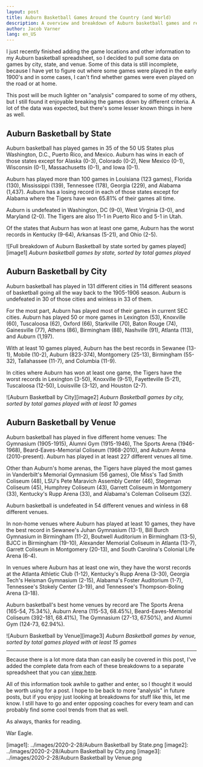 ```yaml
---
layout: post
title: Auburn Basketball Games Around the Country (and World)
description: A overview and breakdown of Auburn basketball games and results by state, city, and venue. Auburn basketball has been around for over 100 years and over the course of that time, they've played in several different locations.
author: Jacob Varner
lang: en_US
---
```


I just recently finished adding the game locations and other information to my Auburn basketball spreadsheet, so I decided to pull some data on games by city, state, and venue. Some of this data is still incomplete, because I have yet to figure out where some games were played in the early 1900's and in some cases, I can't find whether games were even played on the road or at home.

This post will be much lighter on "analysis" compared to some of my others, but I still found it enjoyable breaking the games down by different criteria. A lot of the data was expected, but there's some lesser known things in here as well.

## Auburn Basketball by State

Auburn basketball has played games in 35 of the 50 US States plus Washington, D.C., Puerto Rico, and Mexico. Auburn has wins in each of those states except for Alaska (0-3), Colorado (0-2), New Mexico (0-1), Wisconsin (0-1), Massachusetts (0-1), and Iowa (0-1).

Auburn has played more than 100 games in Louisiana (123 games), Florida (130), Mississippi (139), Tennessee (178), Georgia (229), and Alabama (1,437). Auburn has a losing record in each of those states except for Alabama where the Tigers have won 65.81% of their games all time.

Auburn is undefeated in Washington, DC (9-0), West Virginia (3-0), and Maryland (2-0). The Tigers are also 11-1 in Puerto Rico and 5-1 in Utah.

Of the states that Auburn has won at least one game, Auburn has the worst records in Kentucky (9-64), Arkansas (5-21), and Ohio (2-5).

![Full breakdown of Auburn Basketball by state sorted by games played][image1]
_Auburn basketball games by state, sorted by total games played_

## Auburn Basketball by City

Auburn basketball has played in 131 different cities in 114 different seasons of basketball going all the way back to the 1905-1906 season. Auburn is undefeated in 30 of those cities and winless in 33 of them.

For the most part, Auburn has played most of their games in current SEC cities. Auburn has played 50 or more games in Lexington (53), Knoxville (60), Tuscaloosa (62), Oxford (66), Starkville (70), Baton Rouge (74), Gainesville (77), Athens (86), Birmingham (88), Nashville (91), Atlanta (113), and Auburn (1,197).

With at least 10 games played, Auburn has the best records in Sewanee (13-1), Mobile (10-2), Auburn (823-374), Montgomery (25-13), Birmingham (55-32), Tallahassee (11-7), and Columbia (11-9).

In cities where Auburn has won at least one game, the Tigers have the worst records in Lexington (3-50), Knoxville (9-51), Fayetteville (5-21), Tuscaloosa (12-50), Louisville (3-12), and Houston (2-7).

![Auburn Basketball by City][image2]
_Auburn Basketball games by city, sorted by total games played with at least 10 games_

## Auburn Basketball by Venue

Auburn basketball has played in five different home venues: The Gymnasium (1905-1915), Alumni Gym (1915-1946), The Sports Arena (1946-1968), Beard-Eaves-Memorial Coliseum (1968-2010), and Auburn Arena (2010-present). Auburn has played in at least 227 different venues all time.

Other than Auburn's home arenas, the Tigers have played the most games in Vanderbilt's Memorial Gymnasium (56 games), Ole Miss's Tad Smith Coliseum (48), LSU's Pete Maravich Assembly Center (46), Stegeman Coliseum (45), Humphrey Coliseum (43), Garrett Coliseum in Montgomery (33), Kentucky's Rupp Arena (33), and Alabama's Coleman Coliseum (32).

Auburn basketball is undefeated in 54 different venues and winless in 68 different venues.

In non-home venues where Auburn has played at least 10 games, they have the best record in Sewanee's Juhan Gymnasium (13-1), Bill Burch Gymnasium in Birmingham (11-2), Boutwell Auditorium in Birmingham (13-5), BJCC in Birmingham (19-10), Alexander Memorial Coliseum in Atlanta (13-7), Garrett Coliseum in Montgomery (20-13), and South Carolina's Colonial Life Arena (6-4).

In venues where Auburn has at least one win, they have the worst records at the Atlanta Athletic Club (1-12), Kentucky's Rupp Arena (3-30), Georgia Tech's Heisman Gymnasium (2-15), Alabama's Foster Auditorium (1-7), Tennessee's Stokely Center (3-19), and Tennessee's Thompson-Boling Arena (3-18).

Auburn basketball's best home venues by record are The Sports Arena (165-54, 75.34%), Auburn Arena (115-53, 68.45%), Beard-Eaves-Memorial Coliseum (392-181, 68.41%), The Gymnasium (27-13, 67.50%), and Alumni Gym (124-73, 62.94%).

![Auburn Basketball by Venue][image3]
_Auburn Basketball games by venue, sorted by total games played with at least 15 games_

---

Because there is a lot more data than can easily be covered in this post, I've added the complete data from each of these breakdowns to a separate spreadsheet that you can [view here](https://docs.google.com/spreadsheets/d/1eT3nzAnK3zFnL45LLWfgxvBAmq368-a-Yd7VyWhKR8o/edit?usp=sharing).

All of this information took awhile to gather and enter, so I thought it would be worth using for a post. I hope to be back to more "analysis" in future posts, but if you enjoy just looking at breakdowns for stuff like this, let me know. I still have to go and enter opposing coaches for every team and can probably find some cool trends from that as well.

As always, thanks for reading.

War Eagle.

[image1]: ../images/2020-2-28/Auburn Basketball by State.png
[image2]: ../images/2020-2-28/Auburn Basketball by City.png
[image3]: ../images/2020-2-28/Auburn Basketball by Venue.png
